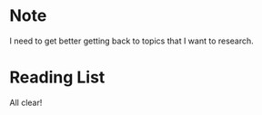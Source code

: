 # Note
I need to get better getting back to topics that I want to research.

# Reading List
All clear!
